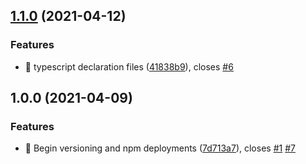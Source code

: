 ## [1.1.0](https://github.com/SelectQuoteLabs/SQHooks/compare/v1.0.0...v1.1.0) (2021-04-12)


### Features

* 🎸 typescript declaration files ([41838b9](https://github.com/SelectQuoteLabs/SQHooks/commit/41838b915ba6ab9205f458cd79c3bbf9416e101f)), closes [#6](https://github.com/SelectQuoteLabs/SQHooks/issues/6)

## 1.0.0 (2021-04-09)


### Features

* 🎸 Begin versioning and npm deployments ([7d713a7](https://github.com/SelectQuoteLabs/SQHooks/commit/7d713a7870f6ac11a38c769768f14392121db03e)), closes [#1](https://github.com/SelectQuoteLabs/SQHooks/issues/1) [#7](https://github.com/SelectQuoteLabs/SQHooks/issues/7)
